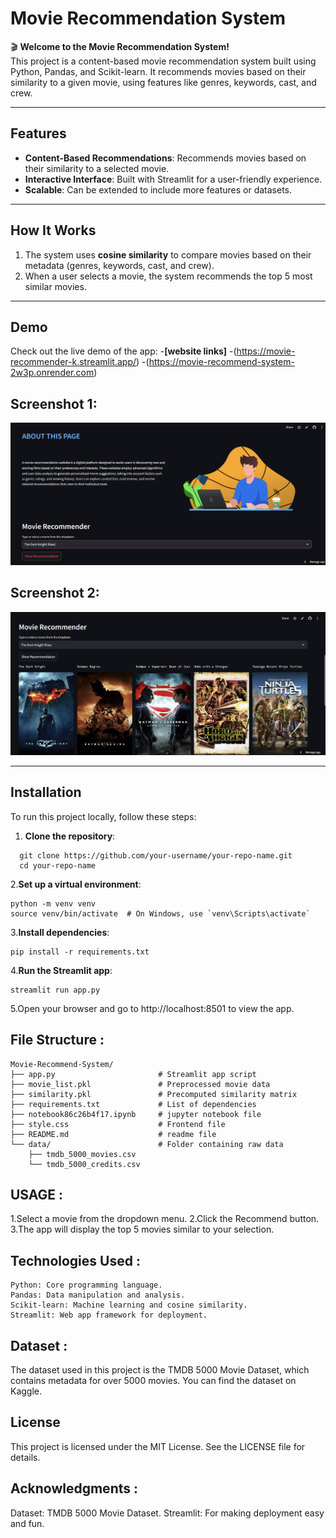 # Movie Recommendation System

🎬 **Welcome to the Movie Recommendation System!**  
This project is a content-based movie recommendation system built using Python, Pandas, and Scikit-learn. It recommends movies based on their similarity to a given movie, using features like genres, keywords, cast, and crew.

---

## **Features**
- **Content-Based Recommendations**: Recommends movies based on their similarity to a selected movie.
- **Interactive Interface**: Built with Streamlit for a user-friendly experience.
- **Scalable**: Can be extended to include more features or datasets.

---

## **How It Works**
1. The system uses **cosine similarity** to compare movies based on their metadata (genres, keywords, cast, and crew).
2. When a user selects a movie, the system recommends the top 5 most similar movies.

---

## **Demo**
Check out the live demo of the app: 
        -**[website links]** 
-(https://movie-recommender-k.streamlit.app/)
-(https://movie-recommend-system-2w3p.onrender.com)



## **Screenshot 1**:


![Screenshots](readme-source/image_k1.png)


## **Screenshot 2**:


![Screenshots](readme-source/image_k.png)

---

## **Installation**
To run this project locally, follow these steps:

1. **Clone the repository**:
 ```
   git clone https://github.com/your-username/your-repo-name.git
   cd your-repo-name
 ```
2.**Set up a virtual environment**:
```
python -m venv venv
source venv/bin/activate  # On Windows, use `venv\Scripts\activate`
```

3.**Install dependencies**:
```
pip install -r requirements.txt
```
4.**Run the Streamlit app**:

```
streamlit run app.py
```
5.Open your browser and go to http://localhost:8501 to view the app.

## **File Structure** :
``` 
Movie-Recommend-System/
├── app.py                       # Streamlit app script
├── movie_list.pkl               # Preprocessed movie data
├── similarity.pkl               # Precomputed similarity matrix
├── requirements.txt             # List of dependencies
├── notebook86c26b4f17.ipynb     # jupyter notebook file
├── style.css                    # Frontend file
├── README.md                    # readme file
└── data/                        # Folder containing raw data
    ├── tmdb_5000_movies.csv
    └── tmdb_5000_credits.csv
```
## **USAGE** :
1.Select a movie from the dropdown menu.
2.Click the Recommend button.
3.The app will display the top 5 movies similar to your selection.

## **Technologies Used** :
```
Python: Core programming language.
Pandas: Data manipulation and analysis.
Scikit-learn: Machine learning and cosine similarity.
Streamlit: Web app framework for deployment.
```  
## **Dataset** :
The dataset used in this project is the TMDB 5000 Movie Dataset, which contains metadata for over 5000 movies. You can find the dataset on Kaggle.

## **License** 
This project is licensed under the MIT License. See the LICENSE file for details.

## **Acknowledgments** :
Dataset: TMDB 5000 Movie Dataset.
Streamlit: For making deployment easy and fun.

